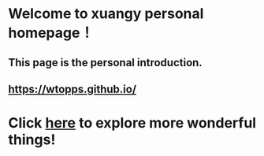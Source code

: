 # Welcome to xuangy personal homepage！

## This page is the personal introduction.

## https://wtopps.github.io/

# Click [here](https://github.com/wtopps?tab=repositories) to explore more wonderful things!
